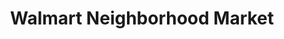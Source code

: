 ---
title: "Walmart Neighborhood Market"
url: /louisville/walmart-neighborhood-market-dixie-highway/
shop: Supermarkt
---